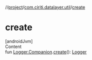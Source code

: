 //[project](../index.md)/[com.ciriti.datalayer.util](index.md)/[create](create.md)



# create  
[androidJvm]  
Content  
fun [Logger.Companion](-logger/-companion/index.md).[create](create.md)(): [Logger](-logger/index.md)  



